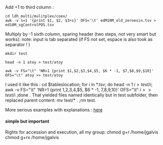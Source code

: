 Add +1 to third column : 
```
cd ldh_multi/mulitplex/coex/
awk -v s=1 '{print $1, $2, $3+s}' OFS='\t' edM10M_old_zeroesin.tsv > ed10M_sgControlPOS.tsv
```


Multiply by -1 sixth column, sparing header (two steps, not very smart but works):
note: input is tab separated (if FS not set, espace is also took as separator ! )
```
mkdir test

head -n 1 atoy > test/atoy

awk -v FS="\t" 'NR>1 {print $1,$2,$3,$4,$5, $6 * -1, $7,$8,$9,$10}' OFS="\t" atoy >> test/atoy

```
I used it like this : cd $tableslocation; for i in *.tsv; do head -n 1 $i > test/$i; awk -v FS="\t" 'NR>1 {print $1,$2,$3,$4,$5, $6 * -1, $7,$8,$9,$10}' OFS="\t" $i >> test/$i ;done   . That yielded files named identically but in test subfolder, then replaced parent content:  mv test/\* . ;rm test.


More serious examples with explanations : [here](https://www.theunixschool.com/2012/11/awk-examples-insert-remove-update-fields.html)


#### simple but important
Rights for accession and execution, all my group:
chmod g+r /home/jgalvis
chmod g+rx /home/jgalvis
